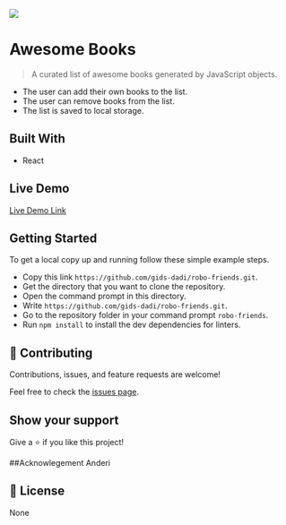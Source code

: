 ![](https://img.shields.io/badge/Microverse-blueviolet)

# Awesome Books

> A curated list of awesome books generated by JavaScript objects.

- The user can add their own books to the list.
- The user can remove books from the list.
- The list is saved to local storage.

## Built With

- React

## Live Demo

[Live Demo Link]()

## Getting Started

To get a local copy up and running follow these simple example steps.

- Copy this link `https://github.com/gids-dadi/robo-friends.git`.
- Get the directory that you want to clone the repository.
- Open the command prompt in this directory.
- Write `https://github.com/gids-dadi/robo-friends.git`.
- Go to the repository folder in your command prompt `robo-friends`.
- Run `npm install` to install the dev dependencies for linters.

## 🤝 Contributing

Contributions, issues, and feature requests are welcome!

Feel free to check the [issues page](../../issues/).

## Show your support

Give a ⭐️ if you like this project!

##Acknowlegement
Anderi

## 📝 License

None

